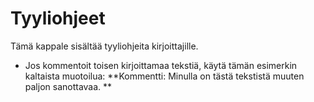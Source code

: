 
# Tyyliohjeet



Tämä kappale sisältää tyyliohjeita kirjoittajille.

* Jos kommentoit toisen kirjoittamaa tekstiä, käytä tämän esimerkin kaltaista muotoilua: **Kommentti: Minulla on tästä tekstistä muuten paljon sanottavaa. **
